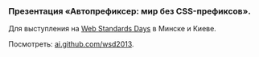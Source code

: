 ### Презентация «Автопрефиксер: мир без CSS-префиксов».

Для выступления на [Web Standards Days](http://webstandardsdays.ru/) в Минске и
Киеве.

Посмотреть: [ai.github.com/wsd2013](http://ai.github.com/wsd2013/).
